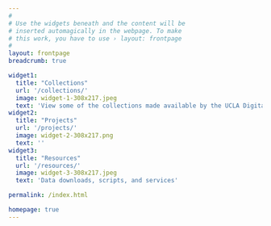 ```yaml
---
#
# Use the widgets beneath and the content will be
# inserted automagically in the webpage. To make
# this work, you have to use › layout: frontpage
#
layout: frontpage
breadcrumb: true

widget1:
  title: "Collections"
  url: '/collections/'
  image: widget-1-308x217.jpeg
  text: 'View some of the collections made available by the UCLA Digital Library'
widget2:
  title: "Projects"
  url: '/projects/'
  image: widget-2-308x217.png
  text: ''
widget3:
  title: "Resources"
  url: '/resources/'
  image: widget-3-308x217.jpeg
  text: 'Data downloads, scripts, and services'

permalink: /index.html

homepage: true
---
```

